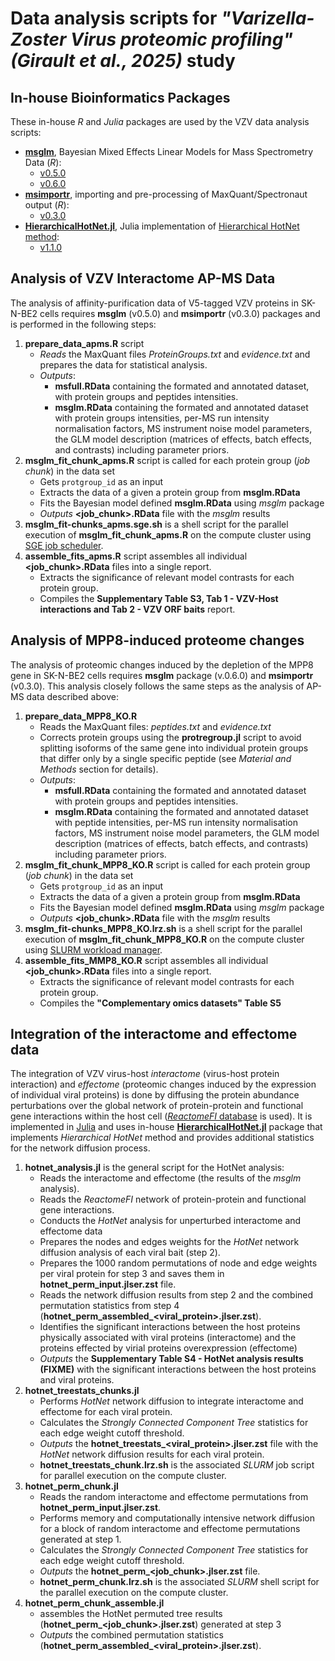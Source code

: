 # Data analysis scripts for *"Varizella-Zoster Virus proteomic profiling" (Girault et al., 2025)* study

## In-house Bioinformatics Packages

These in-house *R* and *Julia* packages are used by the VZV data analysis scripts:

- [**msglm**](https://github.com/innatelab/msglm), Bayesian Mixed Effects Linear Models for Mass Spectrometry Data (*R*):
  - [v0.5.0](https://github.com/innatelab/msglm/tree/v0.5.0)
  - [v0.6.0](https://github.com/innatelab/msglm/tree/v0.6.0)
- [**msimportr**](https://github.com/innatelab/msimportr), importing and pre-processing of MaxQuant/Spectronaut output (*R*):
  - [v0.3.0](https://github.com/innatelab/msimportr/tree/v0.3.0)
- [**HierarchicalHotNet.jl**](https://github.com/alyst/HierarchicalHotNet.jl),
  Julia implementation of [Hierarchical HotNet method](https://academic.oup.com/bioinformatics/article/34/17/i972/5093236):
  - [v1.1.0](https://github.com/alyst/HierarchicalHotNet.jl/tree/v1.1.0)

## Analysis of VZV Interactome AP-MS Data

The analysis of affinity-purification data of V5-tagged VZV proteins in SK-N-BE2 cells requires
**msglm** (v0.5.0) and **msimportr** (v0.3.0) packages and is performed in the following steps:

1. **prepare_data_apms.R** script
    - *Reads* the MaxQuant files *ProteinGroups.txt* and *evidence.txt* and prepares the data for statistical analysis.
    - *Outputs*:
      - **msfull.RData** containing the formated and annotated dataset, with protein groups and peptides intensities.
      - **msglm.RData** containing the formated and annotated dataset with protein groups intensities,
        per-MS run intensity normalisation factors, MS instrument noise model parameters,
        the GLM model description (matrices of effects, batch effects, and contrasts) including parameter priors.
2. **msglm_fit_chunk_apms.R** script is called for each protein group (*job chunk*) in the data set
    - Gets `protgroup_id` as an input
    - Extracts the data of a given a protein group from **msglm.RData**
    - Fits the Bayesian model defined **msglm.RData** using *msglm* package
    - *Outputs* **<job_chunk>.RData** file with the *msglm* results
3. **msglm_fit-chunks_apms.sge.sh** is a shell script for the parallel execution of **msglm_fit_chunk_apms.R**
 on the compute cluster using [SGE job scheduler](https://computing.sas.upenn.edu/gpc/job/sge).
4. **assemble_fits_apms.R** script assembles all individual **<job_chunk>.RData** files into a single report.
    - Extracts the significance of relevant model contrasts for each protein group.
    - Compiles the **Supplementary Table S3, Tab 1 - VZV-Host interactions and Tab 2 - VZV ORF baits** report.

## Analysis of MPP8-induced proteome changes

The analysis of proteomic changes induced by the depletion of the MPP8 gene in SK-N-BE2 cells
requires **msglm** package (v.0.6.0) and **msimportr** (v0.3.0).
This analysis closely follows the same steps as the analysis of AP-MS data described above:

1. **prepare_data_MPP8_KO.R**
    - Reads the MaxQuant files: *peptides.txt* and *evidence.txt*
    - Corrects protein groups using the **protregroup.jl** script to avoid splitting isoforms of the same
      gene into individual protein groups that differ only by a single specific peptide
      (see *Material and Methods* section for details).
    - *Outputs*:
      - **msfull.RData** containing the formated and annotated dataset
        with protein groups and peptides intensities.
      - **msglm.RData** containing the formated and annotated dataset with peptide intensities,
        per-MS run intensity normalisation factors, MS instrument noise model parameters,
        the GLM model description (matrices of effects, batch effects, and contrasts) including parameter priors.
2. **msglm_fit_chunk_MPP8_KO.R** script is called for each protein group (*job chunk*) in the data set
    - Gets `protgroup_id` as an input
    - Extracts the data of a given a protein group from **msglm.RData**
    - Fits the Bayesian model defined **msglm.RData** using *msglm* package
    - *Outputs* **<job_chunk>.RData** file with the *msglm* results
3. **msglm_fit-chunks_MPP8_KO.lrz.sh** is a shell script for the parallel execution of
   **msglm_fit_chunk_MPP8_KO.R** on the compute cluster using
   [SLURM workload manager](https://slurm.schedmd.com/sbatch.html).
4. **assemble_fits_MMP8_KO.R** script assembles all individual **<job_chunk>.RData**
   files into a single report.
    - Extracts the significance of relevant model contrasts for each protein group.
    - Compiles the **"Complementary omics datasets" Table S5**

## Integration of the interactome and effectome data

The integration of VZV virus-host *interactome* (virus-host protein interaction)
and *effectome* (proteomic changes induced by the expression of individual viral proteins)
is done by diffusing the protein abundance perturbations over the global network of
protein-protein and functional gene interactions within the host cell
([*ReactomeFI* database](https://reactome.org/tools/reactome-fiviz) is used).
It is implemented in [Julia](https://julialang.org/) and uses in-house
[**HierarchicalHotNet.jl**](https://github.com/alyst/HierarchicalHotNet.jl) package
that implements *Hierarchical HotNet* method and provides additional statistics
for the network diffusion process.

1. **hotnet_analysis.jl** is the general script for the HotNet analysis:
    - Reads the interactome and effectome (the results of the *msglm* analysis).
    - Reads the *ReactomeFI* network of protein-protein and functional gene interactions.
    - Conducts the *HotNet* analysis for unperturbed interactome and effectome data
    - Prepares the nodes and edges weights for the *HotNet* network diffusion
      analysis of each viral bait (step 2).
    - Prepares the 1000 random permutations of node and edge weights per viral protein for step 3
      and saves them in **hotnet_perm_input.jlser.zst** file.
    - Reads the network diffusion results from step 2 and
      the combined permutation statistics from step 4 (**hotnet_perm_assembled_<viral_protein>.jlser.zst**).
    - Identifies the significant interactions between the host proteins physically associated
      with viral proteins (interactome) and the proteins effected by virial proteins overexpression
      (effectome)
    - *Outputs* the **Supplementary Table S4 - HotNet analysis results (FIXME)** with the
      significant interactions between the host proteins and viral proteins.
2. **hotnet_treestats_chunks.jl**
    - Performs *HotNet* network diffusion to integrate interactome and effectome for each viral protein.
    - Calculates the *Strongly Connected Component Tree* statistics for each edge weight cutoff threshold.
    - *Outputs* the **hotnet_treestats_<viral_protein>.jlser.zst** file with the
      *HotNet* network diffusion results for each viral protein.
    - **hotnet_treestats_chunk.lrz.sh** is the associated *SLURM* job script for parallel execution on
      the compute cluster.
3. **hotnet_perm_chunk.jl**
    - Reads the random interactome and effectome permutations from **hotnet_perm_input.jlser.zst**.
    - Performs memory and computationally intensive network diffusion for a block of random
      interactome and effectome permutations generated at step 1.
    - Calculates the *Strongly Connected Component Tree* statistics for each edge weight cutoff threshold.
    - *Outputs* the **hotnet_perm_<job_chunk>.jlser.zst** file.
    - **hotnet_perm_chunk.lrz.sh** is the associated *SLURM* shell script for the parallel
      execution on the compute cluster.
4. **hotnet_perm_chunk_assemble.jl**
    - assembles the HotNet permuted tree results (**hotnet_perm_<job_chunk>.jlser.zst**)
      generated at step 3
    - *Outputs* the combined permutation statistics (**hotnet_perm_assembled_<viral_protein>.jlser.zst**).
